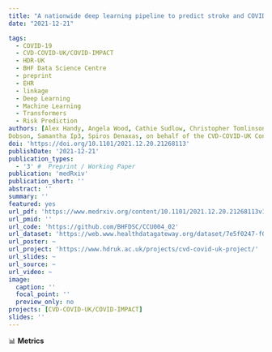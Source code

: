 ```yaml
---
title: "A nationwide deep learning pipeline to predict stroke and COVID-19 death in atrial fibrillation"
date: "2021-12-21"

tags:
  - COVID-19
  - CVD-COVID-UK/COVID-IMPACT
  - HDR-UK
  - BHF Data Science Centre
  - preprint
  - EHR
  - linkage
  - Deep Learning
  - Machine Learning
  - Transformers
  - Risk Prediction
authors: [Alex Handy, Angela Wood, Cathie Sudlow, Christopher Tomlinson, Frank Kee, Johan H Thygesen, Mohammad Mamouei, Reecha Sofat, Richard
Dobson, Samantha Ip3, Spiros Denaxas, on behalf of the CVD-COVID-UK Consortium]
doi: 'https://doi.org/10.1101/2021.12.20.21268113'
publishDate: '2021-12-21'
publication_types:
  - '3' #  Preprint / Working Paper
publication: 'medRxiv'
publication_short: ''
abstract: ''
summary: ''
featured: yes
url_pdf: 'https://www.medrxiv.org/content/10.1101/2021.12.20.21268113v1.full.pdf'
url_pmid: ''
url_code: 'https://github.com/BHFDSC/CCU004_02'
url_dataset: 'https://web.www.healthdatagateway.org/dataset/7e5f0247-f033-4f98-aed3-3d7422b9dc6d'
url_poster: ~
url_project: 'https://www.hdruk.ac.uk/projects/cvd-covid-uk-project/'
url_slides: ~
url_source: ~
url_video: ~
image:
  caption: ''
  focal_point: ''
  preview_only: no
projects: [CVD-COVID-UK/COVID-IMPACT]
slides: ''
---
```


📊 **Metrics**
<script type="text/javascript" src="//cdn.plu.mx/widget-details.js"></script>
<a href="https://plu.mx/plum/a/?doi=10.1101/2021.12.20.21268113" class="plumx-details" data-site="plum" data-hide-when-empty="true"></a>

<script type='text/javascript' src='https://d1bxh8uas1mnw7.cloudfront.net/assets/embed.js'></script>
<div data-badge-details="right" data-badge-type="medium-donut" data-doi="10.1101/2021.12.20.21268113" data-hide-no-mentions="true" class="altmetric-embed"></div>

<span class="__dimensions_badge_embed__" data-doi="10.1101/2021.12.20.21268113" data-hide-zero-citations="true" data-legend="always"></span><script async src="https://badge.dimensions.ai/badge.js" charset="utf-8"></script>